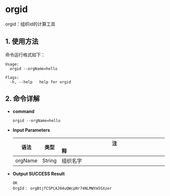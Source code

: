 # orgid

orgid：组织id的计算工具

## 1. 使用方法

命令运行格式如下：

```
Usage:
  orgid --orgName=hello

Flags:
  -h, --help   help for orgid
```

## 2. 命令详解

- **command**

  ```
  orgid --orgName=hello
  ```

- **Input Parameters**

  | **语法** | **类型** | **注释**&nbsp;&nbsp;&nbsp;&nbsp;&nbsp;&nbsp;&nbsp;&nbsp;&nbsp;&nbsp;&nbsp;&nbsp;&nbsp;&nbsp;&nbsp;&nbsp;&nbsp;&nbsp;&nbsp;&nbsp;&nbsp;&nbsp;&nbsp;&nbsp;&nbsp;&nbsp;&nbsp;&nbsp;&nbsp;&nbsp;&nbsp;&nbsp;&nbsp;&nbsp;&nbsp;&nbsp;&nbsp;&nbsp;&nbsp;&nbsp;&nbsp;&nbsp;&nbsp;&nbsp;&nbsp;&nbsp;&nbsp;&nbsp;&nbsp;&nbsp;&nbsp;&nbsp;&nbsp;&nbsp;&nbsp;&nbsp;&nbsp;&nbsp;&nbsp;&nbsp;&nbsp;&nbsp;&nbsp;&nbsp;&nbsp;&nbsp;&nbsp;&nbsp;&nbsp;&nbsp;&nbsp;&nbsp;&nbsp;&nbsp; |
  | -------- | :------: | ------------------------------------------------------------ |
  | orgName  |  String  | 组织名字                                                     |

- **Output SUCCESS Result**

  ```
  OK
  OrgId： orgBtjfCSPCAJ84uQWcpNr74NLMWYm5SXzer
  ```